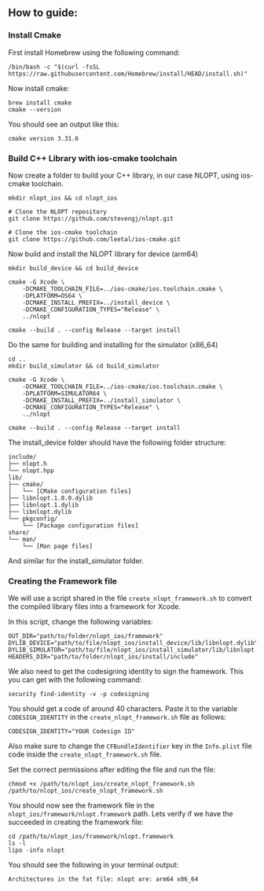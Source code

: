 ## How to guide:

### Install Cmake

First install Homebrew using the following command:

```
/bin/bash -c "$(curl -fsSL https://raw.githubusercontent.com/Homebrew/install/HEAD/install.sh)"
```

Now install cmake:

```
brew install cmake
cmake --version
```

You should see an output like this:

```cmake version 3.31.6```

### Build C++ Library with ios-cmake toolchain

Now create a folder to build your C++ library, in our case NLOPT, using ios-cmake toolchain.

```
mkdir nlopt_ios && cd nlopt_ios

# Clone the NLOPT repository
git clone https://github.com/stevengj/nlopt.git

# Clone the ios-cmake toolchain
git clone https://github.com/leetal/ios-cmake.git
```

Now build and install the NLOPT library for device (arm64)

```
mkdir build_device && cd build_device

cmake -G Xcode \
    -DCMAKE_TOOLCHAIN_FILE=../ios-cmake/ios.toolchain.cmake \
    -DPLATFORM=OS64 \
    -DCMAKE_INSTALL_PREFIX=../install_device \
    -DCMAKE_CONFIGURATION_TYPES="Release" \
    ../nlopt

cmake --build . --config Release --target install
```
Do the same for building and installing for the simulator (x86_64)

```
cd ..
mkdir build_simulator && cd build_simulator

cmake -G Xcode \
    -DCMAKE_TOOLCHAIN_FILE=../ios-cmake/ios.toolchain.cmake \
    -DPLATFORM=SIMULATOR64 \
    -DCMAKE_INSTALL_PREFIX=../install_simulator \
    -DCMAKE_CONFIGURATION_TYPES="Release" \
    ../nlopt

cmake --build . --config Release --target install
```

The install_device folder should have the following folder structure:

```
include/
├── nlopt.h
└── nlopt.hpp
lib/
├── cmake/
│   └── [CMake configuration files]
├── libnlopt.1.0.0.dylib
├── libnlopt.1.dylib
├── libnlopt.dylib
└── pkgconfig/
    └── [Package configuration files]
share/
└── man/
    └── [Man page files]
```

And similar for the install_simulator folder.

### Creating the Framework file

We will use a script shared in the file `create_nlopt_framework.sh` to convert the compiled library files into a framework for Xcode.

In this script, change the following variables:
```
OUT_DIR="path/to/folder/nlopt_ios/framework"
DYLIB_DEVICE="path/to/file/nlopt_ios/install_device/lib/libnlopt.dylib"
DYLIB_SIMULATOR="path/to/file/nlopt_ios/install_simulator/lib/libnlopt.dylib"
HEADERS_DIR="path/to/folder/nlopt_ios/install/include"
```

We also need to get the codesigning identity to sign the framework. This you can get with the following command:

`security find-identity -v -p codesigning`

You should get a code of around 40 characters. Paste it to the variable `CODESIGN_IDENTITY` in the `create_nlopt_framework.sh` file as follows:

```
CODESIGN_IDENTITY="YOUR Codesign ID"
```

Also make sure to change the `CFBundleIdentifier` key in the `Info.plist` file code inside the `create_nlopt_framework.sh` file.

Set the correct permissions after editing the file and run the file:

```
chmod +x /path/to/nlopt_ios/create_nlopt_framework.sh
/path/to/nlopt_ios/create_nlopt_framework.sh
```

You should now see the framework file in the `nlopt_ios/framework/nlopt.framework` path. Lets verify if we have the succeeded in creating the framework file:

```
cd /path/to/nlopt_ios/framework/nlopt.framework
ls -l
lipo -info nlopt
```

You should see the following in your terminal output:
```
Architectures in the fat file: nlopt are: arm64 x86_64
```

